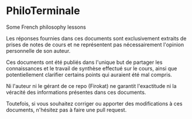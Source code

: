 # PhiloTerminale
Some French philosophy lessons

Les réponses fournies dans ces documents sont exclusivement extraits de prises de notes de cours et ne représentent pas nécessairement l'opinion personnelle de son auteur. 

Ces documents ont été publiés dans l'unique but de partager les connaissances et le travail de synthèse effectué sur le cours, ainsi que potentiellement clarifier certains points qui auraient été mal compris. 

Ni l'auteur ni le gérant de ce repo (Firokat) ne garantit l'exactitude ni la véracité des informations présentes dans ces documents. 

Toutefois, si vous souhaitez corriger ou apporter des modifications à ces documents, n'hésitez pas à faire une pull request.
